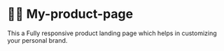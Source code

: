 # 👨‍💻 My-product-page
This a  Fully responsive product landing page which helps in customizing your personal brand.    
 